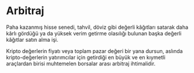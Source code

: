 ﻿# Arbitraj
Paha kazanmış hisse senedi, tahvil, döviz gibi değerli kâğıtları satarak daha kârlı gördüğü ya da yüksek verim getirme olasılığı bulunan başka değerli kâğıtlar satın alma işi.

Kripto değerlerin fiyatı veya toplam pazar değeri bir yana dursun, aslında kripto-değerlerin yatırımcılar için getirdiği en büyük ve en kıymetli araçlardan birisi muhtemelen borsalar arası arbitraj ihtimalidir.